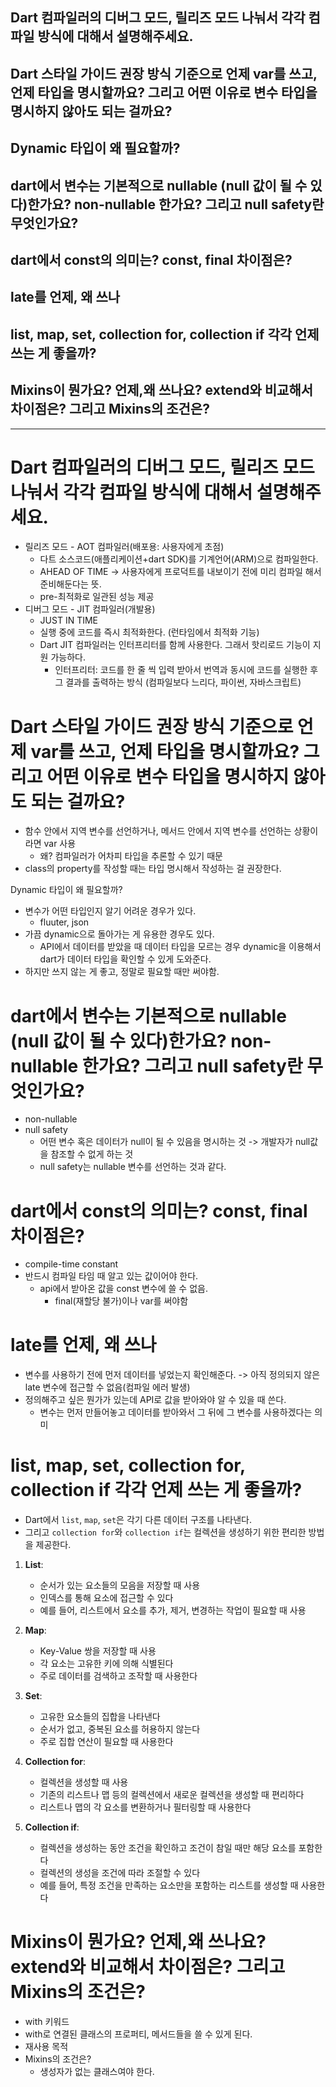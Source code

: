 
## Dart 컴파일러의 디버그 모드, 릴리즈 모드 나눠서 각각 컴파일 방식에 대해서 설명해주세요.
## Dart 스타일 가이드 권장 방식 기준으로 언제 var를 쓰고, 언제 타입을 명시할까요? 그리고 어떤 이유로 변수 타입을 명시하지 않아도 되는 걸까요?
## Dynamic 타입이 왜 필요할까?
## dart에서 변수는 기본적으로 nullable (null 값이 될 수 있다)한가요? non-nullable 한가요?  그리고 null safety란 무엇인가요?
## dart에서 const의 의미는? const, final 차이점은?

## late를 언제, 왜 쓰나
## list, map, set, collection for, collection if 각각 언제 쓰는 게 좋을까?
## Mixins이 뭔가요? 언제,왜 쓰나요? extend와 비교해서 차이점은? 그리고 Mixins의 조건은?

--- 
# Dart 컴파일러의 디버그 모드, 릴리즈 모드 나눠서 각각 컴파일 방식에 대해서 설명해주세요.
- 릴리즈 모드 - AOT 컴파일러(배포용: 사용자에게 초점)
    - 다트 소스코드(애플리케이션+dart SDK)를 기계언어(ARM)으로 컴파일한다.
    - AHEAD OF TIME -> 사용자에게 프로덕트를 내보이기 전에 미리 컴파일 해서 준비해둔다는 뜻.
    - pre-최적화로 일관된 성능 제공
- 디버그 모드 - JIT 컴파일러(개발용)
    - JUST IN TIME
    - 실행 중에 코드를 즉시 최적화한다. (런타임에서 최적화 기능)
    - Dart JIT 컴파일러는 인터프리터를 함께 사용한다. 그래서 핫리로드 기능이 지원 가능하다.
        - 인터프리터: 코드를 한 줄 씩 입력 받아서 번역과 동시에 코드를 실행한 후 그 결과를 출력하는 방식 (컴파일보다 느리다, 파이썬, 자바스크립트)

# Dart 스타일 가이드 권장 방식 기준으로 언제 var를 쓰고, 언제 타입을 명시할까요? 그리고 어떤 이유로 변수 타입을 명시하지 않아도 되는 걸까요?
- 함수 안에서 지역 변수를 선언하거나, 메서드 안에서 지역 변수를 선언하는 상황이라면 var 사용
    - 왜? 컴파일러가 어차피 타입을 추론할 수 있기 때문
- class의 property를 작성할 때는 타입 명시해서 작성하는 걸 권장한다.

Dynamic 타입이 왜 필요할까?
- 변수가 어떤 타입인지 알기 어려운 경우가 있다.
    - fluuter, json
- 가끔 dynamic으로 돌아가는 게 유용한 경우도 있다.
    - API에서 데이터를 받았을 때 데이터 타입을 모르는 경우 dynamic을 이용해서 dart가 데이터 타입을 확인할 수 있게 도와준다.
- 하지만 쓰지 않는 게 좋고, 정말로 필요할 때만 써야함.


# dart에서 변수는 기본적으로 nullable (null 값이 될 수 있다)한가요? non-nullable 한가요?  그리고 null safety란 무엇인가요?
- non-nullable
- null safety
    - 어떤 변수 혹은 데이터가 null이 될 수 있음을 명시하는 것 -> 개발자가 null값을 참조할 수 없게 하는 것
    - null safety는 nullable 변수를 선언하는 것과 같다.

# dart에서 const의 의미는? const, final 차이점은?
- compile-time constant
- 반드시 컴파일 타임 때 알고 있는 값이어야 한다.
    - api에서 받아온 값을 const 변수에 쓸 수 없음.
        - final(재할당 불가)이나 var를 써야함

# late를 언제, 왜 쓰나
- 변수를 사용하기 전에 먼저 데이터를 넣었는지 확인해준다. -> 아직 정의되지 않은 late 변수에 접근할 수 없음(컴파일 에러 발생)
- 정의해주고 싶은 뭔가가 있는데 API로 값을 받아와야 알 수 있을 때 쓴다.
    - 변수는 먼저 만들어놓고 데이터를 받아와서 그 뒤에 그 변수를 사용하겠다는 의미

# list, map, set, collection for, collection if 각각 언제 쓰는 게 좋을까?
- Dart에서 `list`, `map`, `set`은 각기 다른 데이터 구조를 나타낸다. 
- 그리고 `collection for`와 `collection if`는 컬렉션을 생성하기 위한 편리한 방법을 제공한다.

1. **List**:
    - 순서가 있는 요소들의 모음을 저장할 때 사용
    - 인덱스를 통해 요소에 접근할 수 있다
    - 예를 들어, 리스트에서 요소를 추가, 제거, 변경하는 작업이 필요할 때 사용

2. **Map**:
    - Key-Value 쌍을 저장할 때 사용
    - 각 요소는 고유한 키에 의해 식별된다
    - 주로 데이터를 검색하고 조작할 때 사용한다

3. **Set**:
    - 고유한 요소들의 집합을 나타낸다
    - 순서가 없고, 중복된 요소를 허용하지 않는다
    - 주로 집합 연산이 필요할 때 사용한다

4. **Collection for**:
    - 컬렉션을 생성할 때 사용
    - 기존의 리스트나 맵 등의 컬렉션에서 새로운 컬렉션을 생성할 때 편리하다
    - 리스트나 맵의 각 요소를 변환하거나 필터링할 때 사용한다

5. **Collection if**:
    - 컬렉션을 생성하는 동안 조건을 확인하고 조건이 참일 때만 해당 요소를 포함한다
    - 컬렉션의 생성을 조건에 따라 조절할 수 있다
    - 예를 들어, 특정 조건을 만족하는 요소만을 포함하는 리스트를 생성할 때 사용한다


# Mixins이 뭔가요? 언제,왜 쓰나요? extend와 비교해서 차이점은? 그리고 Mixins의 조건은?
- with 키워드
- with로 연결된 클래스의 프로퍼티, 메서드들을 쓸 수 있게 된다.
- 재사용 목적
- Mixins의 조건은?
    - 생성자가 없는 클래스여야 한다. 
